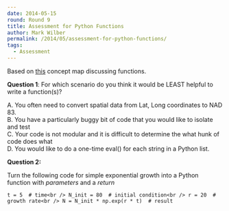 ```yaml
---
date: 2014-05-15
round: Round 9
title: Assessment for Python Functions
author: Mark Wilber
permalink: /2014/05/assessment-for-python-functions/
tags:
  - Assessment
---
```

Based on [this][1] concept map discussing functions.

**Question 1**: For which scenario do you think it would be LEAST helpful to write a function(s)?

A. You often need to convert spatial data from Lat, Long coordinates to NAD 83.  
B. You have a particularly buggy bit of code that you would like to isolate and test  
C. Your code is not modular and it is difficult to determine the what hunk of code does what  
D. You would like to do a one-time eval() for each string in a Python list.

**Question 2:**

Turn the following code for simple exponential growth into a Python function with *parameters* and a *return*

`t = 5  # time<br />
N_init = 80  # initial condition<br />
r = 20  # growth rate<br />
N = N_init * np.exp(r * t)  # result `

&nbsp;

&nbsp;

 [1]: http://teaching.software-carpentry.org/2014/05/06/concept-map-functions/
